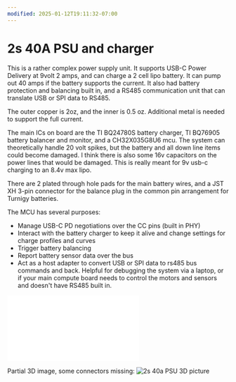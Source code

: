 ```yaml
---
modified: 2025-01-12T19:11:32-07:00
---
```


# 2s 40A PSU and charger

This is a rather complex power supply unit. It supports USB-C Power Delivery at 9volt 2 amps, and can charge a 2 cell lipo battery. It can pump out 40 amps if the battery supports the current. It also had battery protection and balancing built in, and a RS485 communication unit that can translate USB or SPI data to RS485.

The outer copper is 2oz, and the inner is 0.5 oz. Additional metal is needed to support the full current.

The main ICs on board are the TI BQ24780S battery charger, TI BQ76905 battery balancer and monitor, and a CH32X035G8U6 mcu. The system can theoretically handle 20 volt spikes, but the battery and all down line items could become damaged. I think there is also some 16v capacitors on the power lines that would be damaged. This is really meant for 9v usb-c charging to an 8.4v max lipo.

There are 2 plated through hole pads for the main battery wires, and a JST XH 3-pin connector for the balance plug in the common pin arrangement for Turnigy batteries.

The MCU has several purposes:
- Manage USB-C PD negotiations over the CC pins (built in PHY)
- Interact with the battery charger to keep it alive and change settings for charge profiles and curves
- Trigger battery balancing
- Report battery sensor data over the bus
- Act as a host adapter to convert USB or SPI data to rs485 bus commands and back. Helpful for debugging the system via a laptop, or if your main compute board needs to control the motors and sensors and doesn't have RS485 built in.

![Schematic PDF](2s%2040A%20PSU%20and%20charger.pdf)

Partial 3D image, some connectors missing:
![2s 40a PSU 3D picture](media/2s%2040a%20PSU%203D%20picture.png)
